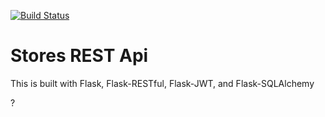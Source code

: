 [![Build Status](https://travis-ci.org/sabrinandrade/stores-rest-api-test.svg?branch=master)](https://travis-ci.org/sabrinandrade/stores-rest-api-test)

# Stores REST Api

This is built with Flask, Flask-RESTful, Flask-JWT, and Flask-SQLAlchemy

?
